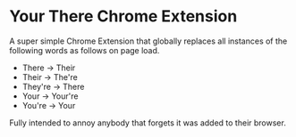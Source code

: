 Your There Chrome Extension
====================================
A super simple Chrome Extension that globally replaces all instances of the following words
as follows on page load.

- There   -> Their
- Their   -> The're
- They're -> There
- Your    -> Your're
- You're  -> Your

Fully intended to annoy anybody that forgets it was added to their browser.